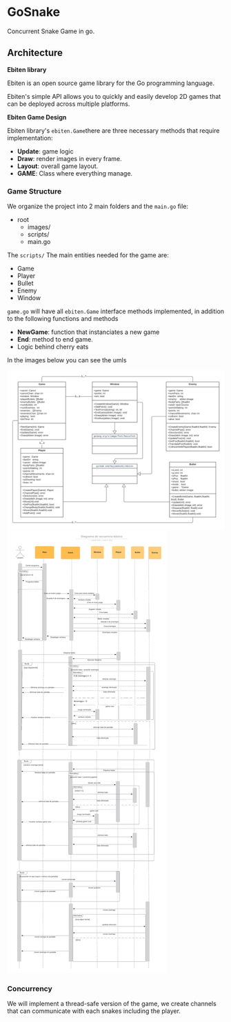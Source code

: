 # GoSnake

Concurrent Snake Game in go.

## Architecture

**Ebiten library**

Ebiten is an open source game library for the Go programming language.

Ebiten's simple API allows you to quickly and easily develop 2D games that can be deployed across multiple platforms.

**Ebiten Game Design**

Ebiten library's `ebiten.Game`there are three necessary methods that require implementation:

- **Update**: game logic
- **Draw**: render images in every frame.
- **Layout**: overall game layout.
- **GAME**: Class where everything manage.

### Game Structure

We organize the project into 2 main folders and the `main.go` file:

- root
  - images/
  - scripts/
  - main.go

The `scripts/` The main entities needed for the game are:

- Game
- Player
- Bullet
- Enemy
- Window

`game.go` will have all `ebiten.Game` interface methods implemented, in addition to the following functions and methods

- **NewGame**: function that instanciates a new game
- **End**: method to end game.
- Logic behind cherry eats

In the images below you can see the umls

![uml](DiagramaDeClases.png)
![uml](DiagramaSecuencia.PNG)

### Concurrency

We will implement a thread-safe version of the game, we create channels that can communicate with each snakes including the player.

